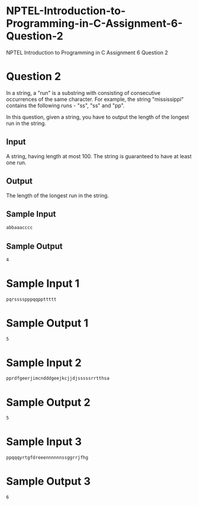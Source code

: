 # NPTEL-Introduction-to-Programming-in-C-Assignment-6-Question-2
NPTEL Introduction to Programming in C Assignment 6 Question 2

# Question 2
In a string, a "run" is a substring with consisting of consecutive occurrences of the same character. For example, the string "mississippi" contains the following runs - "ss", "ss" and "pp".

In this question, given a string, you have to output the length of the longest run in the string.

Input
-----
A string, having length at most 100. The string is guaranteed to have at least one run.

Output
------
The length of the longest run in the string.

Sample Input
------------
```sh
abbaaacccc
```

Sample Output
-------------
```sh
4
```

# Sample Input 1
```sh
pqrsssspppqqppttttt
```

# Sample Output 1
```sh
5
```

# Sample Input 2
```sh
pprdfgeerjimcndddgeejkcjjdjsssssrrtthsa
```

# Sample Output 2
```sh
5
```

# Sample Input 3
```sh
ppqqqyrtgfdreeennnnnnssggrrjfhg
```

# Sample Output 3
```sh
6
```
